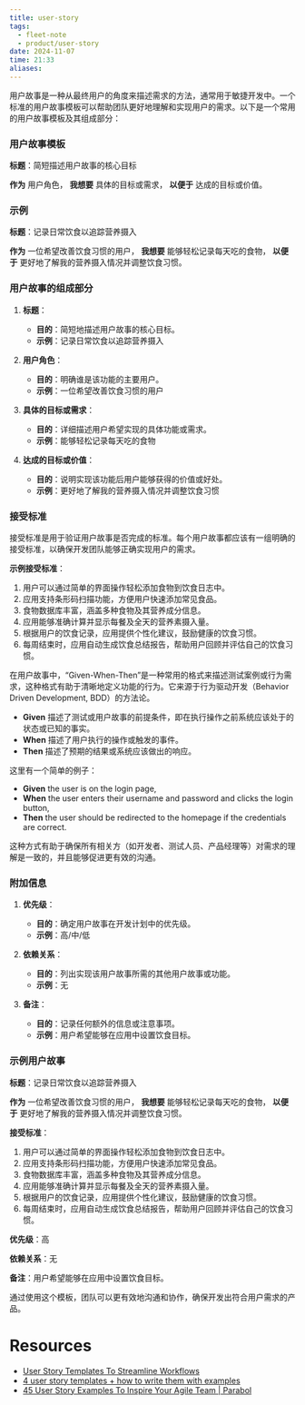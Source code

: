 ```yaml
---
title: user-story
tags:
  - fleet-note
  - product/user-story
date: 2024-11-07
time: 21:33
aliases:
---
```

用户故事是一种从最终用户的角度来描述需求的方法，通常用于敏捷开发中。一个标准的用户故事模板可以帮助团队更好地理解和实现用户的需求。以下是一个常用的用户故事模板及其组成部分：

### 用户故事模板

**标题**：简短描述用户故事的核心目标

**作为** 用户角色，
**我想要** 具体的目标或需求，
**以便于** 达成的目标或价值。

### 示例

**标题**：记录日常饮食以追踪营养摄入

**作为** 一位希望改善饮食习惯的用户，
**我想要** 能够轻松记录每天吃的食物，
**以便于** 更好地了解我的营养摄入情况并调整饮食习惯。

### 用户故事的组成部分

1. **标题**：
   - **目的**：简短地描述用户故事的核心目标。
   - **示例**：记录日常饮食以追踪营养摄入

2. **用户角色**：
   - **目的**：明确谁是该功能的主要用户。
   - **示例**：一位希望改善饮食习惯的用户

3. **具体的目标或需求**：
   - **目的**：详细描述用户希望实现的具体功能或需求。
   - **示例**：能够轻松记录每天吃的食物

4. **达成的目标或价值**：
   - **目的**：说明实现该功能后用户能够获得的价值或好处。
   - **示例**：更好地了解我的营养摄入情况并调整饮食习惯

### 接受标准

接受标准是用于验证用户故事是否完成的标准。每个用户故事都应该有一组明确的接受标准，以确保开发团队能够正确实现用户的需求。

**示例接受标准**：

1. 用户可以通过简单的界面操作轻松添加食物到饮食日志中。
2. 应用支持条形码扫描功能，方便用户快速添加常见食品。
3. 食物数据库丰富，涵盖多种食物及其营养成分信息。
4. 应用能够准确计算并显示每餐及全天的营养素摄入量。
5. 根据用户的饮食记录，应用提供个性化建议，鼓励健康的饮食习惯。
6. 每周结束时，应用自动生成饮食总结报告，帮助用户回顾并评估自己的饮食习惯。

在用户故事中，“Given-When-Then”是一种常用的格式来描述测试案例或行为需求，这种格式有助于清晰地定义功能的行为。它来源于行为驱动开发（Behavior Driven Development, BDD）的方法论。

- **Given** 描述了测试或用户故事的前提条件，即在执行操作之前系统应该处于的状态或已知的事实。
- **When** 描述了用户执行的操作或触发的事件。
- **Then** 描述了预期的结果或系统应该做出的响应。

这里有一个简单的例子：

- **Given** the user is on the login page,
- **When** the user enters their username and password and clicks the login button,
- **Then** the user should be redirected to the homepage if the credentials are correct.

这种方式有助于确保所有相关方（如开发者、测试人员、产品经理等）对需求的理解是一致的，并且能够促进更有效的沟通。
### 附加信息

1. **优先级**：
   - **目的**：确定用户故事在开发计划中的优先级。
   - **示例**：高/中/低

2. **依赖关系**：
   - **目的**：列出实现该用户故事所需的其他用户故事或功能。
   - **示例**：无

3. **备注**：
   - **目的**：记录任何额外的信息或注意事项。
   - **示例**：用户希望能够在应用中设置饮食目标。

### 示例用户故事

**标题**：记录日常饮食以追踪营养摄入

**作为** 一位希望改善饮食习惯的用户，
**我想要** 能够轻松记录每天吃的食物，
**以便于** 更好地了解我的营养摄入情况并调整饮食习惯。

**接受标准**：
1. 用户可以通过简单的界面操作轻松添加食物到饮食日志中。
2. 应用支持条形码扫描功能，方便用户快速添加常见食品。
3. 食物数据库丰富，涵盖多种食物及其营养成分信息。
4. 应用能够准确计算并显示每餐及全天的营养素摄入量。
5. 根据用户的饮食记录，应用提供个性化建议，鼓励健康的饮食习惯。
6. 每周结束时，应用自动生成饮食总结报告，帮助用户回顾并评估自己的饮食习惯。

**优先级**：高

**依赖关系**：无

**备注**：用户希望能够在应用中设置饮食目标。

通过使用这个模板，团队可以更有效地沟通和协作，确保开发出符合用户需求的产品。


# Resources

* [User Story Templates To Streamline Workflows](https://www.aha.io/roadmapping/guide/requirements-management/what-is-a-good-feature-or-user-story-template)
* [4 user story templates + how to write them with examples](https://www.pluralsight.com/resources/blog/software-development/user-story-template)
* [45 User Story Examples To Inspire Your Agile Team | Parabol](https://www.parabol.co/blog/user-story-examples/#user-stories-with-acceptance-criteria-examples)